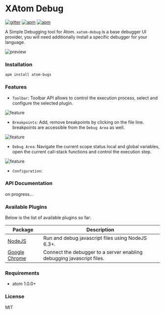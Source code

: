# XAtom Debug

[![gitter](https://img.shields.io/gitter/room/atom-bugs/xatom-debug.svg?style=flat-square)](https://gitter.im/willyelm/xatom-debug?utm_source=badge&utm_medium=badge&utm_campaign=pr-badge&utm_content=badge)
[![apm](https://img.shields.io/apm/v/xatom-debug.svg?style=flat-square)](https://atom.io/packages/xatom-debug)
[![apm](https://img.shields.io/apm/l/xatom-debug.svg?style=flat-square)](https://github.com/willyelm/atom-bug/blob/master/LICENSE.md)

A Simple Debugging tool for Atom. `xatom-debug` is a base debugger UI provider, you will need  additionally install a specific debugger for your language.

![preview](https://raw.githubusercontent.com/willyelm/xatom-debug/master/assets/preview.png)

### Installation

```
apm install atom-bugs
```

### Features

- `Toolbar`: Toolbar API allows to control the execution process, select and configure the selected plugin.

![feature](https://raw.githubusercontent.com/willyelm/xatom-debug/master/assets/toolbar-preview.png)

- `Breakpoints`: Add, remove breakpoints by clicking on the file line. breakpoints are accessible from the `Debug Area` as well.

![feature](https://raw.githubusercontent.com/willyelm/xatom-debug/master/assets/breakpoint-preview.png)

- `Debug Area`: Navigate the current scope status local and global variables, open the current call-stack functions and control the execution step.

![feature](https://raw.githubusercontent.com/willyelm/xatom-debug/master/assets/debug-area-preview.png)

- `Configuration`:

### API Documentation

on progress...

### Available Plugins

Below is the list of available plugins so far:

Package|Description
---|---
[NodeJS](https://atom.io/packages/xatom-debug-nodejs)|Run and debug javascript files using NodeJS 6.3+.
[Google Chrome](https://atom.io/packages/xatom-debug-chrome)|Connect the debugger to a server enabling debugging javascript files.

### Requirements
- atom 1.0.0+

### License

MIT
